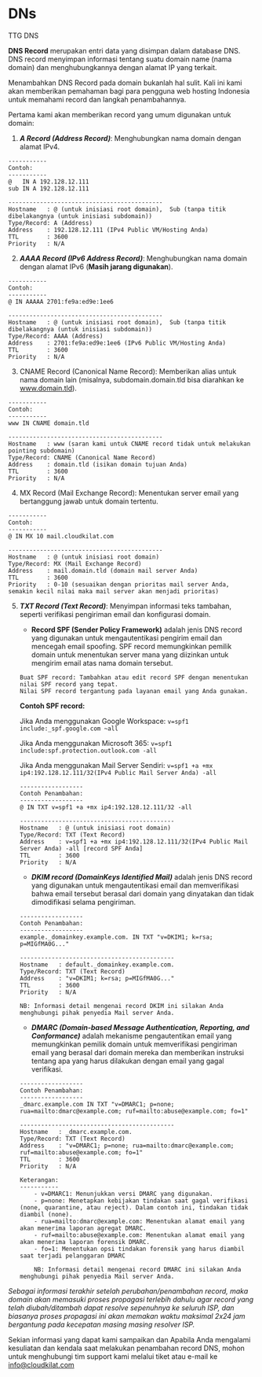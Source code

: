 # DNs
TTG DNS


**DNS Record** merupakan entri data yang disimpan dalam database DNS. DNS record menyimpan informasi tentang suatu domain name (nama domain) dan menghubungkannya dengan alamat IP yang terkait.

Menambahkan DNS Record pada domain bukanlah hal sulit. Kali ini kami akan memberikan pemahaman bagi para pengguna web hosting Indonesia untuk memahami record dan langkah penambahannya.

Pertama kami akan memberikan record yang umum digunakan untuk domain:

1. ***A Record (Address Record)***: Menghubungkan nama domain dengan alamat IPv4.
```
-----------
Contoh:
-----------
@   IN A 192.128.12.111
sub IN A 192.128.12.111

--------------------------------------------
Hostname   : @ (untuk inisiasi root domain),  Sub (tanpa titik dibelakangnya (untuk inisiasi subdomain))
Type/Record: A (Address)
Address    : 192.128.12.111 (IPv4 Public VM/Hosting Anda)
TTL        : 3600
Priority   : N/A
```   
           
2. ***AAAA Record (IPv6 Address Record)***: Menghubungkan nama domain dengan alamat IPv6 (**Masih jarang digunakan**).

```
-----------
Contoh:
-----------
@ IN AAAAA 2701:fe9a:ed9e:1ee6

--------------------------------------------
Hostname   : @ (untuk inisiasi root domain),  Sub (tanpa titik dibelakangnya (untuk inisiasi subdomain))
Type/Record: AAAA (Address)
Address    : 2701:fe9a:ed9e:1ee6 (IPv6 Public VM/Hosting Anda)
TTL        : 3600
Priority   : N/A
```  

3. CNAME Record (Canonical Name Record): Memberikan alias untuk nama domain lain (misalnya, subdomain.domain.tld bisa diarahkan ke www.domain.tld).

```
-----------
Contoh:
-----------
www IN CNAME domain.tld

--------------------------------------------
Hostname   : www (saran kami untuk CNAME record tidak untuk melakukan pointing subdomain)
Type/Record: CNAME (Canonical Name Record)
Address    : domain.tld (isikan domain tujuan Anda)
TTL        : 3600
Priority   : N/A
```   

4. MX Record (Mail Exchange Record): Menentukan server email yang bertanggung jawab untuk domain tertentu.

```
-----------
Contoh:
-----------
@ IN MX 10 mail.cloudkilat.com

--------------------------------------------
Hostname   : @ (untuk inisiasi root domain)
Type/Record: MX (Mail Exchange Record)
Address    : mail.domain.tld (domain mail server Anda)
TTL        : 3600
Priority   : 0-10 (sesuaikan dengan prioritas mail server Anda, semakin kecil nilai maka mail server akan menjadi prioritas)
```   

5. ***TXT Record (Text Record)***: Menyimpan informasi teks tambahan, seperti verifikasi pengiriman email dan konfigurasi domain.
    - **Record SPF (Sender Policy Framework)** adalah jenis DNS record yang digunakan untuk mengautentikasi pengirim email dan mencegah email spoofing. SPF record memungkinkan pemilik domain untuk menentukan server mana yang diizinkan untuk mengirim email atas nama domain tersebut.
    ```
    Buat SPF record: Tambahkan atau edit record SPF dengan menentukan nilai SPF record yang tepat. 
    Nilai SPF record tergantung pada layanan email yang Anda gunakan.
    ```
    **Contoh SPF record:**
   
    Jika Anda menggunakan Google Workspace:
    ```v=spf1 include:_spf.google.com ~all```

    Jika Anda menggunakan Microsoft 365:
    ```v=spf1 include:spf.protection.outlook.com -all```
    
    Jika Anda menggunakan Mail Server Sendiri:
    ```v=spf1 +a +mx ip4:192.128.12.111/32(IPv4 Public Mail Server Anda) -all```
    
    ```
    ------------------
    Contoh Penambahan:
    ------------------
    @ IN TXT v=spf1 +a +mx ip4:192.128.12.111/32 -all 
    
    --------------------------------------------
    Hostname   : @ (untuk inisiasi root domain)
    Type/Record: TXT (Text Record)
    Address    : v=spf1 +a +mx ip4:192.128.12.111/32(IPv4 Public Mail Server Anda) -all [record SPF Anda]
    TTL        : 3600
    Priority   : N/A
    ```   
    
    - ***DKIM record (DomainKeys Identified Mail)*** adalah jenis DNS record yang digunakan untuk mengautentikasi email dan memverifikasi bahwa email tersebut berasal dari domain yang dinyatakan dan tidak dimodifikasi selama pengiriman.
    
    ```
    ------------------
    Contoh Penambahan:
    ------------------
    example._domainkey.example.com. IN TXT "v=DKIM1; k=rsa; p=MIGfMA0G..."

    --------------------------------------------
    Hostname   : default._domainkey.example.com.
    Type/Record: TXT (Text Record)
    Address    : "v=DKIM1; k=rsa; p=MIGfMA0G..."
    TTL        : 3600
    Priority   : N/A
    
    NB: Informasi detail mengenai record DKIM ini silakan Anda menghubungi pihak penyedia Mail server Anda.
    ```
    
    - ***DMARC (Domain-based Message Authentication, Reporting, and Conformance)*** adalah mekanisme pengautentikan email yang memungkinkan pemilik domain untuk memverifikasi pengiriman email yang berasal dari domain mereka dan memberikan instruksi tentang apa yang harus dilakukan dengan email yang gagal verifikasi.
    
    ```
    ------------------
    Contoh Penambahan:
    ------------------
    _dmarc.example.com IN TXT "v=DMARC1; p=none; rua=mailto:dmarc@example.com; ruf=mailto:abuse@example.com; fo=1"
    
    --------------------------------------------
    Hostname   : _dmarc.example.com.
    Type/Record: TXT (Text Record)
    Address    : "v=DMARC1; p=none; rua=mailto:dmarc@example.com; ruf=mailto:abuse@example.com; fo=1"
    TTL        : 3600
    Priority   : N/A
    
    Keterangan: 
    -----------
        - v=DMARC1: Menunjukkan versi DMARC yang digunakan.
        - p=none: Menetapkan kebijakan tindakan saat gagal verifikasi (none, quarantine, atau reject). Dalam contoh ini, tindakan tidak diambil (none).
        - rua=mailto:dmarc@example.com: Menentukan alamat email yang akan menerima laporan agregat DMARC.
        - ruf=mailto:abuse@example.com: Menentukan alamat email yang akan menerima laporan forensik DMARC.
        - fo=1: Menentukan opsi tindakan forensik yang harus diambil saat terjadi pelanggaran DMARC
        
        NB: Informasi detail mengenai record DMARC ini silakan Anda menghubungi pihak penyedia Mail server Anda.
     ```

*Sebagai informasi terakhir setelah perubahan/penambahan record, maka domain akan memasuki proses propagasi terlebih dahulu agar record yang telah diubah/ditambah dapat resolve sepenuhnya ke seluruh ISP, dan biasanya proses propagasi ini akan memakan waktu maksimal 2x24 jam bergantung pada kecepatan masing masing resolver ISP.*

Sekian informasi yang dapat kami sampaikan dan Apabila Anda mengalami kesuliatan dan kendala saat melakukan penambahan record DNS, mohon untuk menghubungi tim support kami melalui tiket atau e-mail ke info@cloudkilat.com
